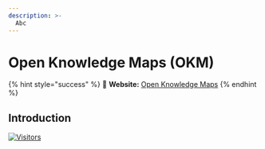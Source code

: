 ```yaml
---
description: >-
  Abc
---
```


# Open Knowledge Maps (OKM)

{% hint style="success" %}
🔗 **Website:** [Open Knowledge Maps](https://)
{% endhint %}

## Introduction

[![Visitors](https://api.visitorbadge.io/api/visitors?path=https%3A%2F%2Fgithub.com%2Fdrshahizan\&labelColor=%23697689\&countColor=%23555555\&style=plastic)](https://visitorbadge.io/status?path=https%3A%2F%2Fgithub.com%2Fdrshahizan)
